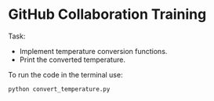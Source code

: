 # GitHub Collaboration Training

Task:
* Implement temperature conversion functions.
* Print the converted temperature. 

To run the code in the terminal use:
```bash
python convert_temperature.py
```

